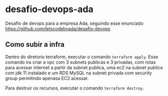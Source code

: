 # desafio-devops-ada

Desafio de devops para a empresa Ada, seguindo esse enunciado https://github.com/letscodebyada/desafio-devops

## Como subir a infra

Dentro do diretorio terraform, executar o comando  `terraform apply`. Esse comando ira criar a vpc com 3 subnets publicas e 3 privadas, com rotas para acessar internet a partir da subnet publica, uma ec2 na subnet publica com jdk 11 instalado e um RDS MySQL na subnet privada com security group permitindo apenasa EC2 acessar.

Para destruir os recursos, executar o comando `terraform destroy`.
